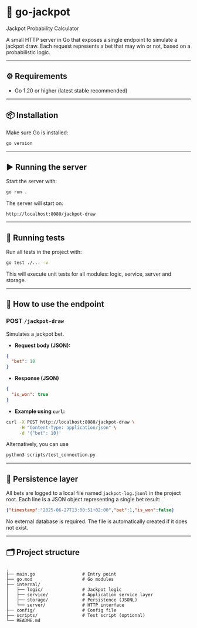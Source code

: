 # 🎰 go-jackpot
Jackpot Probability Calculator

A small HTTP server in Go that exposes a single endpoint to simulate a jackpot draw. Each request represents a bet that may win or not, based on a probabilistic logic.

---

## ⚙️ Requirements

- Go 1.20 or higher (latest stable recommended)

---

## 📦 Installation

Make sure Go is installed:

```bash
go version
```

---

## ▶️ Running the server

Start the server with:

```bash
go run .
```


The server will start on:
```
http://localhost:8080/jackpot-draw
```

---

## 🧪 Running tests

Run all tests in the project with:

```bash
go test ./... -v
```

This will execute unit tests for all modules: logic, service, server and storage.

---

## 📡 How to use the endpoint

### POST ```/jackpot-draw```

Simulates a jackpot bet.

* **Request body (JSON):**
```json
{
  "bet": 10
}
```
* **Response (JSON)**
```json
{
  "is_won": true
}
```

* **Example using ```curl```:**
```bash
curl -X POST http://localhost:8080/jackpot-draw \
     -H "Content-Type: application/json" \
     -d '{"bet": 10}'
```
Alternatively, you can use
```bash
python3 scripts/test_connection.py
```

---

## 💾 Persistence layer
All bets are logged to a local file named ```jackpot-log.jsonl``` in the project root. Each line is a JSON object representing a single bet result:
```json
{"timestamp":"2025-06-27T13:00:51+02:00","bet":1,"is_won":false}
```
No external database is required. The file is automatically created if it does not exist.

---

## 🗂️ Project structure

```
.
├── main.go                  # Entry point
├── go.mod                   # Go modules
├── internal/
│   ├── logic/               # Jackpot logic
│   ├── service/             # Application service layer
│   ├── storage/             # Persistence (JSONL)
│   └── server/              # HTTP interface
├── config/                  # Config file
├── scripts/                 # Test script (optional)
└── README.md
```